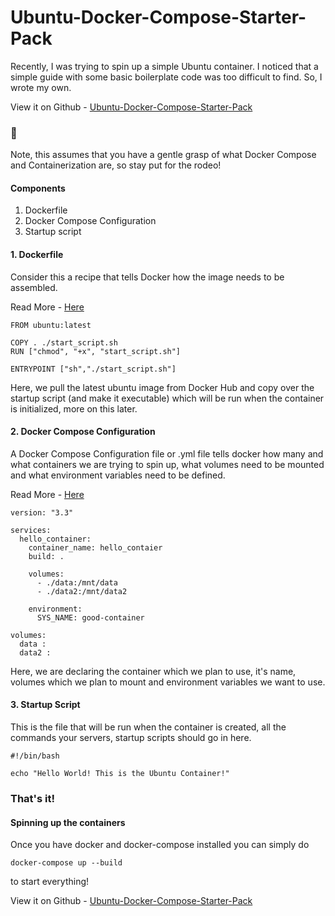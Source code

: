 # Ubuntu-Docker-Compose-Starter-Pack

Recently, I was trying to spin up a simple Ubuntu container. I noticed that a simple guide with some basic boilerplate code was too difficult to find. So, I wrote my own. 

View it on Github - [Ubuntu-Docker-Compose-Starter-Pack](https://github.com/CT83/Ubuntu-Docker-Compose-Starter-Pack)

### 🐳 

Note, this assumes that you have a gentle grasp of what Docker Compose and Containerization are, so stay put for the rodeo!

#### Components

1. Dockerfile
2. Docker Compose Configuration
3. Startup script

#### 1. Dockerfile

Consider this a recipe that tells Docker how the image needs to be assembled.

Read More - [Here](https://docs.docker.com/engine/reference/builder/)

```
FROM ubuntu:latest

COPY . ./start_script.sh
RUN ["chmod", "+x", "start_script.sh"]

ENTRYPOINT ["sh","./start_script.sh"]
```

Here, we pull the latest ubuntu image from Docker Hub and copy over the startup script (and make it executable) which will be run when the container is initialized, more on this later. 

#### 2. Docker Compose Configuration

A Docker Compose Configuration file or .yml file tells docker how many and what containers we are trying to spin up, what volumes need to be mounted and what environment variables need to be defined. 

Read More - [Here](https://docs.docker.com/compose/compose-file/)

```
version: "3.3"

services:
  hello_container:
    container_name: hello_contaier
    build: .

    volumes:
      - ./data:/mnt/data
      - ./data2:/mnt/data2

    environment:
      SYS_NAME: good-container

volumes: 
  data :
  data2 :
```

Here, we are declaring the container which we plan to use, it's name, volumes which we plan to mount and environment variables we want to use. 

#### 3. Startup Script

This is the file that will be run when the container is created, all the commands your servers, startup scripts should go in here. 

```
#!/bin/bash

echo "Hello World! This is the Ubuntu Container!"
```

### That's it!

#### Spinning up the containers

Once you have docker and docker-compose installed you can simply do

`docker-compose up --build`

to start everything!

View it on Github - [Ubuntu-Docker-Compose-Starter-Pack](https://github.com/CT83/Ubuntu-Docker-Compose-Starter-Pack)
